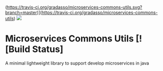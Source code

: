 (https://travis-ci.org/gradasso/microservices-commons-utils.svg?branch=master)](https://travis-ci.org/gradasso/microservices-commons-utils) 
[![](https://img.shields.io/github/license/gradasso/microservices-commons-utils.svg)](./LICENSE)

# Microservices Commons Utils [![Build Status]

A minimal lightweight library to support develop microservices in java
